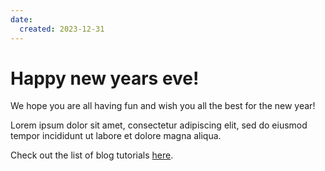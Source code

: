 ```yaml
---
date:
  created: 2023-12-31
---
```


# Happy new years eve!

We hope you are all having fun and wish you all the best for the new year!
<!-- more -->

Lorem ipsum dolor sit amet, consectetur adipiscing elit, sed do eiusmod
tempor incididunt ut labore et dolore magna aliqua.

Check out the list of blog tutorials [here](https://squidfunk.github.io/mkdocs-material/tutorials/blogs/basic/).
